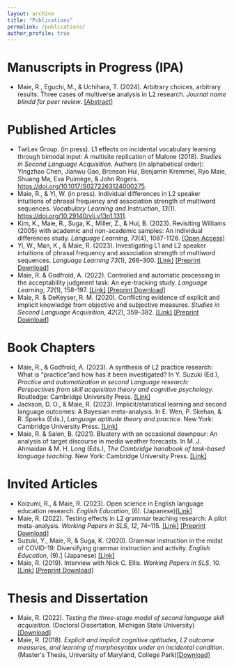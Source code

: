 ```yaml
---
layout: archive
title: "Publications"
permalink: /publications/
author_profile: true
---
```


Manuscripts in Progress (IPA)
======
* Maie, R., Eguchi, M., & Uchihara, T. (2024). Arbitrary choices, arbitrary results: Three cases of multiverse analysis in L2 research. *Journal name blindd for peer review*. [[Abstract]](https://github.com/maieryo/research/blob/papers/RMAL2024SI_MaieEguchiUchihara.pdf)
  
Published Articles
======
* TwiLex Group. (in press). L1 effects on incidental vocabulary learning through bimodal input: A multisite replication of Malone (2018). *Studies in Second Language Acquisition*. Authors (in alphabetical order): Yingzhao Chen, Jianwu Gao, Bronson Hui, Benjamin Kremmel, Ryo Maie, Shuang Ma, Eva Puimège, & John Rogers. https://doi.org/10.1017/S0272263124000275.
* Maie, R., & Yi, W. (in press). Individual differences in L2 speaker intuitions of phrasal frequency and association strength of multiword sequences. *Vocabulary Learning and Instruction*, *13*(1). https://doi.org/10.29140/vli.v13n1.1311.
* Kim, K., Maie, R., Suga, K., Miller, Z., & Hui, B. (2023). Revisiting Williams (2005) with academic and non-academic samples: An individual differences study. <i>Language Learning</i>, *73*(4), 1087-1126. [[Open Access]](https://doi.org/10.1111/lang.12616)
* Yi, W., Man, K., & Maie, R. (2023). Investigating L1 and L2 speaker intuitions of phrasal frequency and association strength of multiword sequences. <i>Language Learning</i> <i>73</i>(1), 266–300. [[Link]](https://onlinelibrary.wiley.com/doi/full/10.1111/lang.12521) [[Preprint Download]](https://github.com/maieryo/research/blob/papers/YiEtAl2022LL.pdf)
* Maie, R. & Godfroid, A. (2022). Controlled and automatic processing in the acceptability judgment task: An eye-tracking study. <i>Language Learning</i>, <i>72</i>(1), 158–197. [[Link]](https://doi.org/10.1111/lang.12474) [[Preprint Download]](https://github.com/maieryo/research/blob/papers/Preprint_MaieGodfroidLL.pdf)
* Maie, R. & DeKeyser, R. M. (2020). Conflicting evidence of explicit and implicit knowledge from objective and subjective measures. <i>Studies in Second Language Acquisition</i>, <i>42</i>(2), 359–382. [[Link]](https://doi.org/10.1017/S0272263119000615) [[Preprint Download]](https://github.com/maieryo/research/blob/papers/MaieDeKeyserSSLA2020pdf.pdf)

Book Chapters
======
* Maie, R., & Godfroid, A. (2023).  A synthesis of L2 practice research: What is “practice”and how has it been investigated? In Y. Suzuki (Ed.), <i>Practice and automatization in second Language research: Perspectives from skill acquisition theory and cognitive psychology</i>. Routledge: Cambridge University Press. [[Link]](https://www.taylorfrancis.com/books/edit/10.4324/9781003414643/practice-automatization-second-language-research-yuichi-suzuki)
* Jackson, D. O., & Maie, R. (2023). Implicit/statistical learning and second language outcomes: A Bayesian meta-analysis. In E. Wen, P. Skehan, & R. Sparks (Eds.), <i>Language aptitude theory and practice</i>. New York: Cambridge University Press. [[Link]](https://www.cambridge.org/jp/academic/subjects/languages-linguistics/applied-linguistics-and-second-language-acquisition/language-aptitude-theory-and-practice?format=HB&isbn=9781316513996)
* Maie, R. & Salen, B. (2021). Blustery with an occasional downpour: An analysis of target discourse in media weather forecasts. In M. J. Ahmaidan & M. H. Long (Eds.), <i>The Cambridge handbook of task-based language teaching</i>. New York: Cambridge University Press. [[Link]](https://www.cambridge.org/core/books/abs/cambridge-handbook-of-taskbased-language-teaching/blustery-with-an-occasional-downpour/1BAF4C99AFAC232F17E68409C03141DB)

Invited Articles
======
* Koizumi, R., & Maie, R. (2023). Open science in English language education research. *English Education*, (6). (Japanese)[[Link]](https://www.taishukan.co.jp/book/b625619.html)
* Maie, R. (2022). Testing effects in L2 grammar teaching research: A pilot meta-analysis. <i>Working Papers in SLS</i>, <i>12</i>, 74–115. [[Link]](https://hcommons.org/deposits/item/hc:46463) [[Preprint Download]](https://github.com/maieryo/research/blob/papers/Maie2022SLS.pdf)
* Suzuki, Y., Maie, R, & Suga, K. (2020). Grammar instruction in the midst of COVID-19: Diversifying grammar instruction and activity. <i>English Education</i>, (9).] (Japanese) [[Link]](https://www.taishukan.co.jp/book/b525175.html)
* Maie, R. (2019). Interview with Nick C. Ellis. <i>Working Papers in SLS</i>, 10.  [[Link]](https://hcommons.org/deposits/item/hc:45843) [[Preprint Download]](https://github.com/maieryo/research/blob/papers/InterviewWithNickCEllis.pdf)

Thesis and Dissertation
======
* Maie, R. (2022). *Testing the three-stage model of second language skill acquisition*. (Doctoral Dissertation, Michigan State University)[[Download]](https://github.com/maieryo/research/blob/papers/RyoMaiePhDSLS.pdf)
* Maie, R. (2018). *Explicit and implicit cognitive aptitudes, L2 outcome measures, and learning of morphosyntax under an incidental condition*. (Master's Thesis, University of Maryland, College Park)[[Download]](https://drum.lib.umd.edu/handle/1903/21064)
